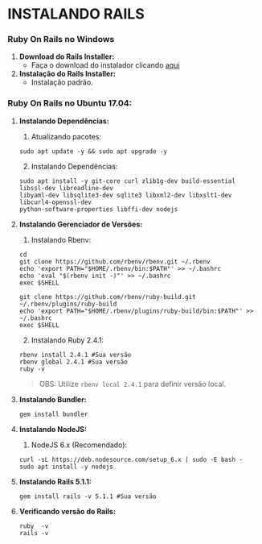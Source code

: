 # INSTALANDO RAILS

### Ruby On Rails no Windows
1. **Download do Rails Installer:**
    - Faça o download do instalador clicando [aqui](http://www.railsinstaller.org/pt-BR)
2. **Instalação do Rails Installer:**
    - Instalação padrão.

### Ruby On Rails no Ubuntu 17.04:
1. **Instalando Dependências:**
    1. Atualizando pacotes:
    ```shell
    sudo apt update -y && sudo apt upgrade -y
    ```
    2. Instalando Dependências:
    ```shell
    sudo apt install -y git-core curl zlib1g-dev build-essential libssl-dev libreadline-dev 
    libyaml-dev libsqlite3-dev sqlite3 libxml2-dev libxslt1-dev libcurl4-openssl-dev 
    python-software-properties libffi-dev nodejs
    ```
2. **Instalando Gerenciador de Versões:**
    1. Instalando Rbenv: 
    ```shell
    cd
    git clone https://github.com/rbenv/rbenv.git ~/.rbenv
    echo 'export PATH="$HOME/.rbenv/bin:$PATH"' >> ~/.bashrc
    echo 'eval "$(rbenv init -)"' >> ~/.bashrc
    exec $SHELL

    git clone https://github.com/rbenv/ruby-build.git ~/.rbenv/plugins/ruby-build
    echo 'export PATH="$HOME/.rbenv/plugins/ruby-build/bin:$PATH"' >> ~/.bashrc
    exec $SHELL
    ```
    2. Instalando Ruby 2.4.1:
    
    ```shell
    rbenv install 2.4.1 #Sua versão
    rbenv global 2.4.1 #Sua versão
    ruby -v
    ```
    
    > OBS: Utilize `rbenv local 2.4.1` para definir versão local.
    
3. **Instalando Bundler:**
    ```shell
    gem install bundler
    ```
    
4. **Instalando NodeJS:**
    1. NodeJS 6.x (Recomendado):
    ```shell
    curl -sL https://deb.nodesource.com/setup_6.x | sudo -E bash -
    sudo apt install -y nodejs
    ```
5. **Instalando Rails 5.1.1:**
    ```shell
    gem install rails -v 5.1.1 #Sua versão
    ```
6. **Verificando versão do Rails:**
    ```shell
    ruby  -v
    rails -v
    ```

